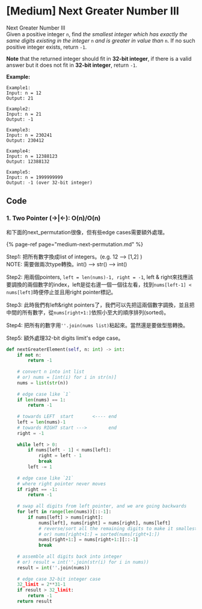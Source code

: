 # \[Medium\] Next Greater Number III

Next Greater Number III  
Given a positive integer `n`, find _the smallest integer which has exactly the same digits existing in the integer_ `n` _and is greater in value than_ `n`. If no such positive integer exists, return `-1`.

**Note** that the returned integer should fit in **32-bit integer**, if there is a valid answer but it does not fit in **32-bit integer**, return `-1`.

**Example:**

```text
Example1:
Input: n = 12
Output: 21

Example2:
Input: n = 21
Output: -1

Example3:
Input: n = 230241
Output: 230412

Example4:
Input: n = 12388123
Output: 12388132

Example5:
Input: n = 1999999999
Output: -1 (over 32-bit integer)
```

## **Code**

### 1. Two Pointer \(-&gt;\|&lt;-\): O\(n\)/O\(n\)

和下面的next\_permutation很像，但有些edge cases需要額外處理。

{% page-ref page="medium-next-permutation.md" %}

Step1: 把所有數字換成list of integers。\(e.g. 12 --&gt; \[1,2\] \)  
             NOTE: 需要做兩次type轉換。int\(\) --&gt; str\(\) --&gt; int\(\)  
  
Step2: 用兩個pointers, `left = len(nums)-1, right = -1`, left & right來找應該要調換的兩個數字的index，left是從右邊一個一個往左看，找到`nums[left-1] < nums[left]`時便停止並且用right pointer標記。  
  
Step3: 此時我們有left&right pointers了，我們可以先把這兩個數字調換，並且把中間的所有數字，從`nums[right+1:]`依照小至大的順序排列\(sorted\)。  
  
Step4: 把所有的數字用`''.join(nums list)`粘起來。當然還是要做型態轉換。  
  
Step5: 額外處理32-bit digits limit's edge case。   


```python
def nextGreaterElement(self, n: int) -> int:
    if not n:
        return -1
    
    # convert n into int list
    # or) nums = [int(i) for i in str(n)]
    nums = list(str(n))
    
    # edge case like `1`
    if len(nums) == 1:
        return -1
    
    # towards LEFT  start       <---- end  
    left = len(nums)-1
    # towards RIGHT start --->        end
    right = -1
    
    while left > 0:
        if nums[left - 1] < nums[left]:
            right = left - 1
            break
        left -= 1
    
    # edge case like `21`
    # where right pointer never moves
    if right == -1:
        return -1
    
    # swap all digits from left pointer, and we are going backwards 
    for left in range(len(nums))[::-1]:
        if nums[left] > nums[right]:
            nums[left], nums[right] = nums[right], nums[left]
            # reverse/sort all the remaining digits to make it smallest
            # or) nums[right+1:] = sorted(nums[right+1:])
            nums[right+1:] = nums[right+1:][::-1]
            break
    
    # assemble all digits back into integer
    # or) result = int(''.join(str(i) for i in nums))
    result = int(''.join(nums))
    
    # edge case 32-bit integer case
    32_limit = 2**31-1
    if result > 32_limit:
        return -1
    return result 
```

